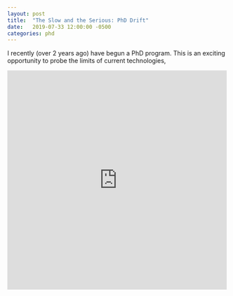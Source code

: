 ```yaml
---
layout: post
title:  "The Slow and the Serious: PhD Drift"
date:   2019-07-33 12:00:00 -0500
categories: phd
---
```


I recently (over 2 years ago) have  begun a PhD program. This is an exciting opportunity to probe the limits of current technologies,

<iframe src="https://wheeldecide.com/e.php?c1=WRITE&c2=Watch+Netflix&c3=Go+outside&c4=Take+a+nap&c5=Play+video+games&c6=Make+a+sandwich&c7=Make+some+Ramen&c8=Focus+on+the+fun+parts+of+my+research&c9=Clean+room&c10=Play+with+cats&c11=Play+with+dogs&c12=Walk+on+treadmill&c13=Anything...+Literally+ANYTHING+but+writing&time=5" width="500" height="500" scrolling="no" frameborder="0"></iframe>